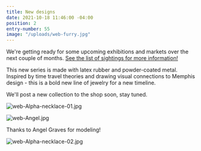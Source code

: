 ```yaml
---
title: New designs
date: 2021-10-18 11:46:00 -04:00
position: 2
entry-number: 55
image: "/uploads/web-furry.jpg"
---
```


We're getting ready for some upcoming exhibitions and markets over the next couple of months.  [See the list of sightings for more information!](https://ancienttruthinvestigators.com/sightings/)

This new series is made with latex rubber and powder-coated metal. Inspired by time travel theories and drawing visual connections to Memphis design - this is a bold new line of jewelry for a new timeline. 

We'll post a new collection to the shop soon, stay tuned.

![web-Alpha-necklace-01.jpg](/uploads/web-Alpha-necklace-01.jpg)

![web-Angel.jpg](/uploads/web-Angel.jpg)

Thanks to Angel Graves for modeling!

![web-Alpha-necklace-02.jpg](/uploads/web-Alpha-necklace-02.jpg)